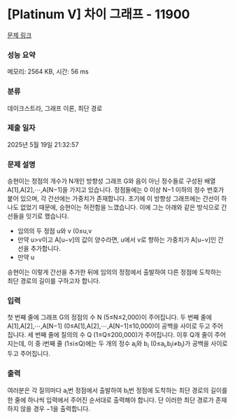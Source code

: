 # [Platinum V] 차이 그래프 - 11900 

[문제 링크](https://www.acmicpc.net/problem/11900) 

### 성능 요약

메모리: 2564 KB, 시간: 56 ms

### 분류

데이크스트라, 그래프 이론, 최단 경로

### 제출 일자

2025년 5월 19일 21:32:57

### 문제 설명

<p>승현이는 정점의 개수가 N개인 방향성 그래프 G와 음이 아닌 정수들로 구성된 배열 A[1],A[2],⋯,A[N−1]을 가지고 있습니다. 정점들에는 0 이상 N−1 이하의 정수 번호가 붙어 있으며, 각 간선에는 가중치가 존재합니다. 초기에 이 방향성 그래프에는 간선이 하나도 없었기 때문에, 승현이는 허전함을 느꼈습니다. 이에 그는 아래와 같은 방식으로 간선들을 잇기로 했습니다.</p>

<ul>
	<li>임의의 두 정점 u와 v (0≤u,v<N,u≠v)에 대하여,
	<ul>
		<li>만약 u>v이고 A[u−v]의 값이 양수라면, u에서 v로 향하는 가중치가 A[u−v]인 간선을 추가합니다.</li>
		<li>만약 u<v이고 A[u−v+N]의 값이 양수라면, u에서 v로 향하는 가중치가 A[u−v+N]인 간선을 추가합니다.</li>
	</ul>
	</li>
</ul>

<p>승현이는 이렇게 간선을 추가한 뒤에 임의의 정점에서 출발하여 다른 정점에 도착하는 최단 경로의 길이를 구하고자 합니다.</p>

### 입력 

 <p>첫 번째 줄에 그래프 G의 정점의 수 N (5≤N≤2,000)이 주어집니다. 두 번째 줄에 A[1],A[2],⋯,A[N−1] (0≤A[1],A[2],⋯,A[N−1]≤10,000)이 공백을 사이로 두고 주어집니다. 세 번째 줄에 질의의 수 Q (1≤Q≤200,000)가 주어집니다. 이후 Q개 줄이 주어지는데, 이 중 i번째 줄 (1≤i≤Q)에는 두 개의 정수 a<sub>i</sub>와 b<sub>i</sub> (0≤a<sub>i</sub>,b<sub>i</sub><N, a<sub>i</sub>≠b<sub>i</sub>)가 공백을 사이로 두고 주어집니다.</p>

### 출력 

 <p>여러분은 각 질의마다 a<sub>i</sub>번 정점에서 출발하여 b<sub>i</sub>번 정점에 도착하는 최단 경로의 길이를 한 줄에 하나씩 입력에서 주어진 순서대로 출력해야 합니다. 단 이러한 최단 경로가 존재하지 않을 경우 −1을 출력합니다.</p>

